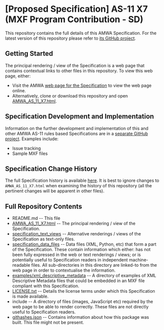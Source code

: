 # **[Proposed Specification]** AS-11 X7 (MXF Program Contribution - SD)

This repository contains the full details of this AMWA Specification. For the latest version of this repository please refer to [its GitHub project](https://github.com/AMWA-TV/AS-11_X7/).

## Getting Started

The principal rendering / view of the Specification is a web page that contains contextual links to other files in this repository. To view this web page, either:
* Visit the AMWA [web page for the Specification](http://amwa.tv/projects/AS-11-X7.shtml) to view the web page online.
* Alternatively, clone or download this repository and open [AMWA_AS_11_X7.html](AMWA_AS_11_X7.html).

## Specification Development and Implementation

Information on the further development and implementation of this and other AMWA AS-11 rules based Specifications are in a [separate GitHub project](https://github.com/AMWA-TV/AS-11_Overview/). Examples include:
* Issue tracking
* Sample MXF files

## Specification Change History

The full Specification history is available [here](https://github.com/AMWA-TV/AS-11_X7/commits). It is best to ignore changes to `AMWA_AS_11_X7.html` when examining the history of this repository (all the pertinent changes will be apparent in other files).

## Full Repository Contents

* README.md -- This file
* [AMWA_AS_11_X7.html](AMWA_AS_11_X7.html) -- The principal rendering / view of the Specification.
* [specification_text_views](specification_text_views) -- Alternative renderings / views of the Specification as text-only files.
* [specification_data_files](specification_data_files) -- Data files (XML, Python, etc) that form a part of the Specification. These contain information which either: has not been fully expressed in the web or text renderings / views; or is potentially useful to Specification readers in independent machine-readable files. All sub-directories in this directory are linked-to from the web page in order to contextualise the information.
* [examples/xml_descriptive_metadata](examples/xml_descriptive_metadata) -- A directory of examples of XML Descriptive Metadata files that could be embedded in an MXF file compliant with this Specification.
* [LICENSE.txt](LICENSE.txt) -- Details the license terms under which this Specification is made available.
* include -- A directory of files (images, JavaScript etc) required by the web page to be able to render correctly. These files are not directly useful to Specification readers.
* [githashes.json](githashes.json) -- Contains information about how this package was built. This file might not be present.

